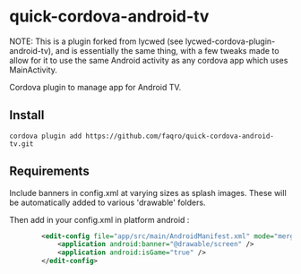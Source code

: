 # quick-cordova-android-tv

NOTE: This is a plugin forked from lycwed (see lycwed-cordova-plugin-android-tv), and is essentially the same thing, with a few tweaks made to allow for it to use the same Android activity as any cordova app which uses MainActivity.

Cordova plugin to manage app for Android TV.

## Install

`cordova plugin add https://github.com/faqro/quick-cordova-android-tv.git`

## Requirements

Include banners in config.xml at varying sizes as splash images. These will be automatically added to various 'drawable' folders.

Then add in your config.xml in platform android :

```xml
        <edit-config file="app/src/main/AndroidManifest.xml" mode="merge" target="/manifest/application">
            <application android:banner="@drawable/screen" />
            <application android:isGame="true" />
        </edit-config>
```
